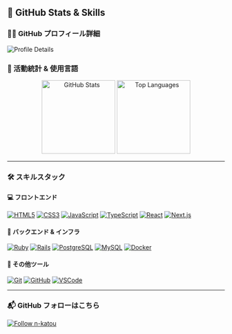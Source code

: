 ## 🌟 GitHub Stats & Skills

### 🧑‍💻 GitHub プロフィール詳細
![Profile Details](https://github-profile-summary-cards.vercel.app/api/cards/profile-details?username=n-katou&theme=2077)

### 🚀 活動統計 & 使用言語
<div align="center">
  <img alt="GitHub Stats" height="170px" src="https://github-readme-stats.vercel.app/api?username=n-katou&count_private=true&show_icons=true&theme=tokyonight" />
  <img alt="Top Languages" height="170px" src="https://github-readme-stats.vercel.app/api/top-langs/?username=n-katou&layout=compact&count_private=true&show_icons=true&theme=tokyonight" />
</div>

---

### 🛠️ スキルスタック

#### 💻 フロントエンド
[![HTML5](https://img.shields.io/badge/HTML5-E34F26?style=flat&logo=html5&logoColor=white)](https://developer.mozilla.org/en-US/docs/Web/HTML)
[![CSS3](https://img.shields.io/badge/CSS3-1572B6?style=flat&logo=css3&logoColor=white)](https://developer.mozilla.org/en-US/docs/Web/CSS)
[![JavaScript](https://img.shields.io/badge/JavaScript-F7DF1E?style=flat&logo=javascript&logoColor=black)](https://developer.mozilla.org/en-US/docs/Web/JavaScript)
[![TypeScript](https://img.shields.io/badge/TypeScript-007ACC?style=flat&logo=typescript&logoColor=white)](https://www.typescriptlang.org/)
[![React](https://img.shields.io/badge/React-61DAFB?style=flat&logo=react&logoColor=black)](https://reactjs.org/)
[![Next.js](https://img.shields.io/badge/Next.js-000000?style=flat&logo=next.js&logoColor=white)](https://nextjs.org/)

#### 🔧 バックエンド & インフラ
[![Ruby](https://img.shields.io/badge/Ruby-CC342D?style=flat&logo=ruby&logoColor=white)](https://www.ruby-lang.org/)
[![Rails](https://img.shields.io/badge/Ruby_on_Rails-CC0000?style=flat&logo=ruby-on-rails&logoColor=white)](https://rubyonrails.org/)
[![PostgreSQL](https://img.shields.io/badge/PostgreSQL-336791?style=flat&logo=postgresql&logoColor=white)](https://www.postgresql.org/)
[![MySQL](https://img.shields.io/badge/MySQL-4479A1?style=flat&logo=mysql&logoColor=white)](https://www.mysql.com/)
[![Docker](https://img.shields.io/badge/Docker-2496ED?style=flat&logo=docker&logoColor=white)](https://www.docker.com/)

#### 🧰 その他ツール
[![Git](https://img.shields.io/badge/Git-F05032?style=flat&logo=git&logoColor=white)](https://git-scm.com/)
[![GitHub](https://img.shields.io/badge/GitHub-181717?style=flat&logo=github&logoColor=white)](https://github.com/n-katou)
[![VSCode](https://img.shields.io/badge/VSCode-0078D4?style=flat&logo=visual-studio-code&logoColor=white)](https://code.visualstudio.com/)

---

### 📬 GitHub フォローはこちら  
[![Follow n-katou](https://img.shields.io/badge/GitHub-Follow-181717?style=for-the-badge&logo=github&logoColor=white)](https://github.com/n-katou)
